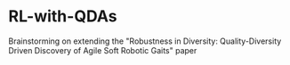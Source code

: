 # RL-with-QDAs
Brainstorming on extending the "Robustness in Diversity: Quality-Diversity Driven Discovery of Agile Soft Robotic Gaits" paper
